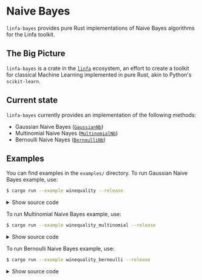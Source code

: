 # Naive Bayes

`linfa-bayes` provides pure Rust implementations of Naive Bayes algorithms for the Linfa toolkit.

## The Big Picture

`linfa-bayes` is a crate in the [`linfa`](https://crates.io/crates/linfa) ecosystem, an effort to create a toolkit for classical Machine Learning implemented in pure Rust, akin to Python's `scikit-learn`.

## Current state

`linfa-bayes` currently provides an implementation of the following methods: 

- Gaussian Naive Bayes ([`GaussianNb`](crate::GaussianNb))
- Multinomial Naive Nayes ([`MultinomialNb`](crate::MultinomialNb))
- Bernoulli Naive Nayes ([`BernoulliNb`](crate::BernoulliNb))

## Examples

You can find examples in the `examples/` directory. To run Gaussian Naive Bayes example, use:

```bash
$ cargo run --example winequality --release
```

<details>
<summary style="cursor: pointer; display:list-item;">
Show source code
</summary>

```rust, no_run
use linfa::metrics::ToConfusionMatrix;
use linfa::traits::{Fit, Predict};
use linfa_bayes::{GaussianNb, Result};

// Read in the dataset and convert targets to binary data
let (train, valid) = linfa_datasets::winequality()
    .map_targets(|x| if *x > 6 { "good" } else { "bad" })
    .split_with_ratio(0.9);

// Train the model
let model = GaussianNb::params().fit(&train)?;

// Predict the validation dataset
let pred = model.predict(&valid);

// Construct confusion matrix
let cm = pred.confusion_matrix(&valid)?;

// classes    | bad        | good      
// bad        | 130        | 12        
// good       | 7          | 10    
//
// accuracy 0.8805031, MCC 0.45080978
println!("{:?}", cm);
println!("accuracy {}, MCC {}", cm.accuracy(), cm.mcc());
# Result::Ok(())
```
</details>

To run Multinomial Naive Bayes example, use:

```bash
$ cargo run --example winequality_multinomial --release
```

<details>
<summary style="cursor: pointer; display:list-item;">
Show source code
</summary>

```rust, no_run
use linfa::metrics::ToConfusionMatrix;
use linfa::traits::{Fit, Predict};
use linfa_bayes::{MultinomialNb, Result};

// Read in the dataset and convert targets to binary data
let (train, valid) = linfa_datasets::winequality()
    .map_targets(|x| if *x > 6 { "good" } else { "bad" })
    .split_with_ratio(0.9);

// Train the model
let model = MultinomialNb::params().fit(&train)?;

// Predict the validation dataset
let pred = model.predict(&valid);

// Construct confusion matrix
let cm = pred.confusion_matrix(&valid)?;
// classes    | bad        | good      
// bad        | 88         | 54        
// good       | 10         | 7         

// accuracy 0.5974843, MCC 0.02000631
println!("{:?}", cm);
println!("accuracy {}, MCC {}", cm.accuracy(), cm.mcc());
# Result::Ok(())
```
</details>

To run Bernoulli Naive Bayes example, use:

```bash
$ cargo run --example winequality_bernoulli --release
```

<details>
<summary style="cursor: pointer; display:list-item;">
Show source code
</summary>

```rust, no_run
use linfa::metrics::ToConfusionMatrix;
use linfa::traits::{Fit, Predict};
use linfa_bayes::{BernoulliNb, Result};

// Read in the dataset and convert targets to binary data
let (train, valid) = linfa_datasets::winequality()
    .map_targets(|x| if *x > 6 { "good" } else { "bad" })
    .split_with_ratio(0.9);

// Train the model
let model = BernoulliNb::params().fit(&train)?;

// Predict the validation dataset
let pred = model.predict(&valid);

// Construct confusion matrix
let cm = pred.confusion_matrix(&valid)?;
// classes    | bad        | good
// bad        | 142        | 0
// good       | 17         | 0

// accuracy 0.8930818, MCC NaN
println!("{:?}", cm);
println!("accuracy {}, MCC {}", cm.accuracy(), cm.mcc());
# Result::Ok(())
```
</details>
